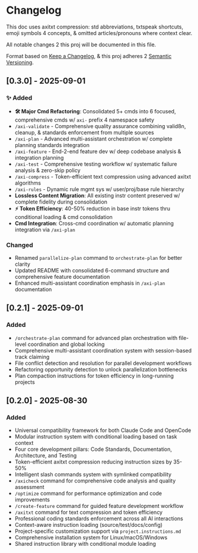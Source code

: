 # Changelog

This doc uses axitxt compression: std abbreviations, txtspeak shortcuts, emoji symbols 4 concepts, & omitted articles/pronouns where context clear.

All notable changes 2 this proj will be documented in this file.

Format based on [Keep a Changelog](https://keepachangelog.com/en/1.0.0/),
& this proj adheres 2 [Semantic Versioning](https://semver.org/spec/v2.0.0.html).

## [0.3.0] - 2025-09-01

### ✨ Added
- **🛠️ Major Cmd Refactoring**: Consolidated 5+ cmds into 6 focused, comprehensive cmds w/ `axi-` prefix 4 namespace safety
- `/axi-validate` - Comprehensive quality assurance combining valid8n, cleanup, & standards enforcement from multiple sources
- `/axi-plan` - Advanced multi-assistant orchestration w/ complete planning standards integration
- `/axi-feature` - End-2-end feature dev w/ deep codebase analysis & integration planning
- `/axi-test` - Comprehensive testing workflow w/ systematic failure analysis & zero-skip policy
- `/axi-compress` - Token-efficient text compression using advanced axitxt algorithms
- `/axi-rules` - Dynamic rule mgmt sys w/ user/proj/base rule hierarchy
- **Lossless Content Migration**: All existing instr content preserved w/ complete fidelity during consolidation
- **⚡ Token Efficiency**: 40-50% reduction in base instr tokens thru conditional loading & cmd consolidation
- **Cmd Integration**: Cross-cmd coordination w/ automatic planning integration via `/axi-plan`

### Changed
- Renamed `parallelize-plan` command to `orchestrate-plan` for better clarity
- Updated README with consolidated 6-command structure and comprehensive feature documentation
- Enhanced multi-assistant coordination emphasis in `/axi-plan` documentation

## [0.2.1] - 2025-09-01

### Added
- `/orchestrate-plan` command for advanced plan orchestration with file-level coordination and global locking
- Comprehensive multi-assistant coordination system with session-based track claiming
- File conflict detection and resolution for parallel development workflows
- Refactoring opportunity detection to unlock parallelization bottlenecks
- Plan compaction instructions for token efficiency in long-running projects

## [0.2.0] - 2025-08-30

### Added
- Universal compatibility framework for both Claude Code and OpenCode
- Modular instruction system with conditional loading based on task context
- Four core development pillars: Code Standards, Documentation, Architecture, and Testing
- Token-efficient axitxt compression reducing instruction sizes by 35-50%
- Intelligent slash commands system with symlinked compatibility
- `/axicheck` command for comprehensive code analysis and quality assessment
- `/optimize` command for performance optimization and code improvements
- `/create-feature` command for guided feature development workflow
- `/axitxt` command for text compression and token efficiency
- Professional coding standards enforcement across all AI interactions
- Context-aware instruction loading (source/test/docs/config)
- Project-specific customization support via `project.instructions.md`
- Comprehensive installation system for Linux/macOS/Windows
- Shared instruction library with conditional module loading